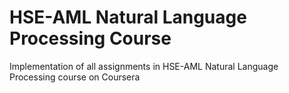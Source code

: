 # HSE-AML Natural Language Processing Course
Implementation of all assignments in HSE-AML Natural Language Processing course on Coursera
